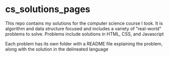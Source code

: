 # cs_solutions_pages

This repo contains my solutions for the computer science course I took.
It is algorithm and data structure focused and includes a variety of "real-world"
problems to solve.
Problems include solutions in HTML, CSS, and Javascript

Each problem has its own folder with a README file explaining the problem, along
with the solution in the delineated language

